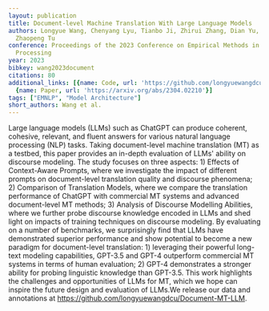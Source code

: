 ```yaml
---
layout: publication
title: Document-level Machine Translation With Large Language Models
authors: Longyue Wang, Chenyang Lyu, Tianbo Ji, Zhirui Zhang, Dian Yu, Shuming Shi,
  Zhaopeng Tu
conference: Proceedings of the 2023 Conference on Empirical Methods in Natural Language
  Processing
year: 2023
bibkey: wang2023document
citations: 80
additional_links: [{name: Code, url: 'https://github.com/longyuewangdcu/Document-MT-LLM'},
  {name: Paper, url: 'https://arxiv.org/abs/2304.02210'}]
tags: ["EMNLP", "Model Architecture"]
short_authors: Wang et al.
---
```

Large language models (LLMs) such as ChatGPT can produce coherent, cohesive,
relevant, and fluent answers for various natural language processing (NLP)
tasks. Taking document-level machine translation (MT) as a testbed, this paper
provides an in-depth evaluation of LLMs' ability on discourse modeling. The
study focuses on three aspects: 1) Effects of Context-Aware Prompts, where we
investigate the impact of different prompts on document-level translation
quality and discourse phenomena; 2) Comparison of Translation Models, where we
compare the translation performance of ChatGPT with commercial MT systems and
advanced document-level MT methods; 3) Analysis of Discourse Modelling
Abilities, where we further probe discourse knowledge encoded in LLMs and shed
light on impacts of training techniques on discourse modeling. By evaluating on
a number of benchmarks, we surprisingly find that LLMs have demonstrated
superior performance and show potential to become a new paradigm for
document-level translation: 1) leveraging their powerful long-text modeling
capabilities, GPT-3.5 and GPT-4 outperform commercial MT systems in terms of
human evaluation; 2) GPT-4 demonstrates a stronger ability for probing
linguistic knowledge than GPT-3.5. This work highlights the challenges and
opportunities of LLMs for MT, which we hope can inspire the future design and
evaluation of LLMs.We release our data and annotations at
https://github.com/longyuewangdcu/Document-MT-LLM.